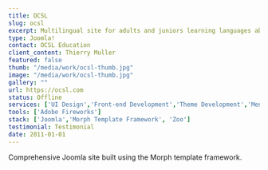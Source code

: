 ```yaml
---
title: OCSL
slug: ocsl
excerpt: Multilingual site for adults and juniors learning languages abroad.
type: Joomla!
contact: OCSL Education
client_content: Thierry Muller
featured: false
thumb: "/media/work/ocsl-thumb.jpg"
image: "/media/work/ocsl-thumb.jpg"
gallery: ""
url: https://ocsl.com
status: Offline
services: ['UI Design','Front-end Development','Theme Development','Mentoring']
tools: ['Adobe Fireworks']
stack: ['Joomla','Morph Template Framework', 'Zoo']
testimonial: Testimonial
date: 2011-01-01
---
```

Comprehensive Joomla site built using the Morph template framework.
